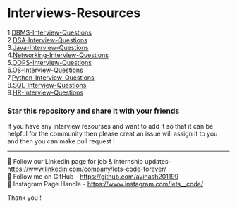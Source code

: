 # Interviews-Resources

1.[DBMS-Interview-Questions](https://github.com/avinash201199/Interviews-Resources/tree/main/DBMS-Interview-Questions)<br>
2.[DSA-Interview-Questions](https://github.com/avinash201199/Interviews-Resources/tree/main/DSA-Interview-Questions)<br>
3.[Java-Interview-Questions](https://github.com/avinash201199/Interviews-Resources/tree/main/Java-Interview-Questions)<br>
4.[Networking-Interview-Questions](https://github.com/avinash201199/Interviews-Resources/tree/main/Networking-Interview-Questions)<br>
5.[OOPS-Interview-Questions](https://github.com/avinash201199/Interviews-Resources/tree/main/OOPS-Interview-Questions)<br>
6.[OS-Interview-Questions](https://github.com/avinash201199/Interviews-Resources/tree/main/OS-Interview-Questions)<br>
7.[Python-Interview-Questions](https://github.com/avinash201199/Interviews-Resources/tree/main/Python-Interview-Questions)<br>
8.[SQL-Interview-Questions](https://github.com/avinash201199/Interviews-Resources/tree/main/SQL-Interview-Questions)<br>
9.[HR-Interview-Questions](https://github.com/avinash201199/Interviews-Resources/tree/main/HR-Interview-Questions)<br>

### Star this repository and share it with your friends

If you have any interview resourses and want to add it so that it can be helpful for the community then please creat an issue will assign it to you and then you can make pull request !


<hr>

📌 Follow our LinkedIn page for job & internship updates- https://www.linkedin.com/company/lets-code-forever/ <br>
📌 Follow me on GitHub - https://github.com/avinash201199 <br>
📌 Instagram Page Handle - https://www.instagram.com/lets__code/ <br>


Thank you !

